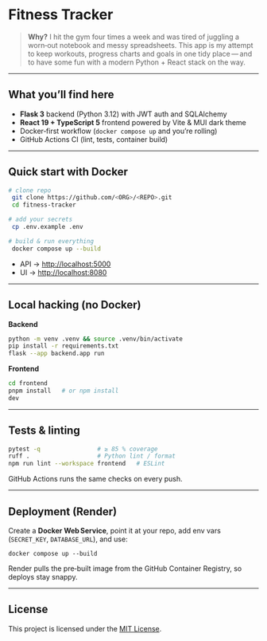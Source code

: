 # Fitness Tracker

> **Why?** I hit the gym four times a week and was tired of juggling a worn‑out notebook and messy spreadsheets.  This app is my attempt to keep workouts, progress charts and goals in one tidy place — and to have some fun with a modern Python + React stack on the way.

---

## What you’ll find here

* **Flask 3** backend (Python 3.12) with JWT auth and SQLAlchemy
* **React 19 + TypeScript 5** frontend powered by Vite & MUI dark theme
* Docker‑first workflow (`docker compose up` and you’re rolling)
* GitHub Actions CI (lint, tests, container build)

---

## Quick start with Docker

```bash
# clone repo
 git clone https://github.com/<ORG>/<REPO>.git
 cd fitness-tracker

# add your secrets
 cp .env.example .env

# build & run everything
 docker compose up --build
```

* API → [http://localhost:5000](http://localhost:5000)
* UI  → [http://localhost:8080](http://localhost:8080)

---

## Local hacking (no Docker)

**Backend**

```bash
python -m venv .venv && source .venv/bin/activate
pip install -r requirements.txt
flask --app backend.app run
```

**Frontend**

```bash
cd frontend
pnpm install   # or npm install
dev
```

---

## Tests & linting

```bash
pytest -q                # ≥ 85 % coverage
ruff .                   # Python lint / format
npm run lint --workspace frontend   # ESLint
```

GitHub Actions runs the same checks on every push.

---

## Deployment (Render)

Create a **Docker Web Service**, point it at your repo, add env vars (`SECRET_KEY`, `DATABASE_URL`), and use:

```
docker compose up --build
```

Render pulls the pre‑built image from the GitHub Container Registry, so deploys stay snappy.

---

## License

This project is licensed under the [MIT License](LICENSE).

